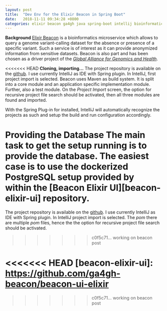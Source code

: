 ```yaml
---
layout: post
title:  "Dev Env for the Elixir Beacon in Spring Boot"
date:   2018-11-11 09:34:28 +0800
categories: elixir beacon ga4gh java spring-boot intellij bioinformatics
---
```


**Background**
[Elixir Beacon][elixir-beacon] is a bioinformatics microservice which allows to query a 
genome variant-calling dataset for the absence or presence of a specific variant. Such a 
service is of interest as it can provide anonymized information from sensitive datasets.
Beacon is also part and has been chosen as a driver project of the [*Global Alliance for Genomics and Health*][ga-4-gh].

<<<<<<< HEAD
**Cloning, importing...**
The project repository is available on the [github][elixir-github]. I use currently IntelliJ as IDE with Spring plugin. In IntelliJ, first project import is selected. Beacon uses Maven as build system. It is split into a core module and an application specific implementation module. Further, also a test module. On the *Project Import* screen, the option for recursive project file search should be activated, then all three modules are found and imported.

With the Spring Plug-in for installed, IntelliJ will automatically recognize the projects as such and setup the build and run configuration accordingly.

**Providing the Database**
The main task to get the setup running is to provide the database. The easiest case is to use the dockerized PostgreSQL setup provided by within the [Beacon Elixir UI][beacon-elixir-ui] repository.  
=======
The project repository is available on the [github][elixir-github]. I use currently IntelliJ as IDE with Spring plugin. In IntelliJ project import is selected. The *pom* there are multiple *pom* files, hence the the option for recursive project file search should be activated. 






>>>>>>> c0f5c71... working on beacon post





[elixir-beacon]: https://beacon-project.io/
[ga-4-gh]: https://www.ga4gh.org/
[elixir-github]: https://github.com/ga4gh-beacon/beacon-elixir
<<<<<<< HEAD
[beacon-elixir-ui]: https://github.com/ga4gh-beacon/beacon-ui-elixir
=======
>>>>>>> c0f5c71... working on beacon post


